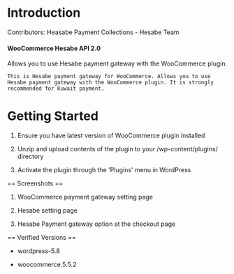 # Introduction 

Contributors: Heasabe Payment Collections - Hesabe Team

#### WooCommerce Hesabe API 2.0

Allows you to use Hesabe payment gateway with the WooCommerce plugin.

``` This is Hesabe payment gateway for WooCommerce. Allows you to use Hesabe payment gateway with the WooCommerce plugin. It is strongly recommended for Kuwait payment. ```


# Getting Started

1. Ensure you have latest version of WooCommerce plugin installed

2. Unzip and upload contents of the plugin to your /wp-content/plugins/ directory

3. Activate the plugin through the 'Plugins' menu in WordPress


== Screenshots ==

1. WooCommerce payment gateway setting page

2. Hesabe setting page

3. Hesabe Payment gateway option at the checkout page


== Verified Versions ==

 - wordpress-5.8

 - woocommerce.5.5.2
